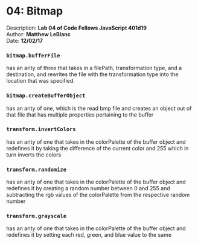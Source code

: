 # 04: Bitmap
Description: **Lab 04 of Code Fellows JavaScript 401d19** </br>
Author: **Matthew LeBlanc** </br>
Date: **12/02/17**

### `bitmap.bufferFile`
has an arity of three that takes in a filePath, transformation type, and a destination, and rewrites the file with the transformation type into the location that was specified.

### `bitmap.createBufferObject`
has an arity of one, which is the read bmp file and creates an object out of that file that has multiple properties pertaining to the buffer

### `transform.invertColors`
has an arity of one that takes in the colorPalette of the buffer object and redefines it by taking the difference of the current color and 255 which in turn inverts the colors 

### `transform.randomize`
has an arity of one that takes in the colorPalette of the buffer object and redefines it by creating a random number between 0 and 255 and subtracting the rgb values of the colorPalette from the respective random number

### `transform.grayscale`
has an arity of one that takes in the colorPalette of the buffer object and redefines it by setting each red, green, and blue value to the same